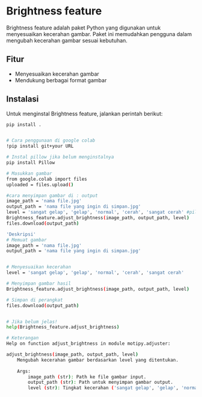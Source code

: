 # Brightness feature

Brightness feature adalah paket Python yang digunakan untuk menyesuaikan kecerahan gambar. Paket ini memudahkan pengguna dalam mengubah kecerahan gambar sesuai kebutuhan.

## Fitur

- Menyesuaikan kecerahan gambar
- Mendukung berbagai format gambar

## Instalasi

Untuk menginstal Brightness feature, jalankan perintah berikut:
```bash
pip install .


# Cara penggunaan di google colab
!pip install git+your URL

# Instal pillow jika belum menginstalnya 
pip install Pillow

# Masukkan gambar
from google.colab import files
uploaded = files.upload()

#cara menyimpan gambar di : output
image_path = 'nama file.jpg'
output_path = 'nama file yang ingin di simpan.jpg'
level = 'sangat gelap', 'gelap', 'normal', 'cerah', 'sangat cerah' #pilih salah satu
Brightness_feature.adjust_brightness(image_path, output_path, level)
files.download(output_path)

'Deskripsi'
# Memuat gambar
image_path = 'nama file.jpg'
output_path = 'nama file yang ingin di simpan.jpg'


# Menyesuaikan kecerahan
level = 'sangat gelap', 'gelap', 'normal', 'cerah', 'sangat cerah'

# Menyimpan gambar hasil
Brightness_feature.adjust_brightness(image_path, output_path, level)

# Simpan di perangkat
files.download(output_path)


# Jika belum jelas!
help(Brightness_feature.adjust_brightness)

# Keterangan
Help on function adjust_brightness in module motipy.adjuster:

adjust_brightness(image_path, output_path, level)
    Mengubah kecerahan gambar berdasarkan level yang ditentukan.
    
    Args:
        image_path (str): Path ke file gambar input.
        output_path (str): Path untuk menyimpan gambar output.
        level (str): Tingkat kecerahan ('sangat gelap', 'gelap', 'normal', 'cerah', 'sangat cerah').
